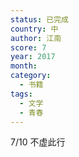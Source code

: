 ```yaml
---
status: 已完成
country: 中
author: 江南
score: 7
year: 2017
month:
category:
  - 书籍
tags:
  - 文学
  - 青春
---
```

7/10 不虚此行
